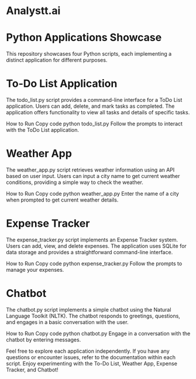 # Analystt.ai
# Python Applications Showcase
This repository showcases four Python scripts, each implementing a distinct application for different purposes.

# To-Do List Application
The todo_list.py script provides a command-line interface for a ToDo List application. Users can add, delete, and mark tasks as completed. The application offers functionality to view all tasks and details of specific tasks.

How to Run
Copy code
python todo_list.py
Follow the prompts to interact with the ToDo List application.

# Weather App
The weather_app.py script retrieves weather information using an API based on user input. Users can input a city name to get current weather conditions, providing a simple way to check the weather.

How to Run
Copy code
python weather_app.py
Enter the name of a city when prompted to get current weather details.

# Expense Tracker
The expense_tracker.py script implements an Expense Tracker system. Users can add, view, and delete expenses. The application uses SQLite for data storage and provides a straightforward command-line interface.

How to Run
Copy code
python expense_tracker.py
Follow the prompts to manage your expenses.

# Chatbot
The chatbot.py script implements a simple chatbot using the Natural Language Toolkit (NLTK). The chatbot responds to greetings, questions, and engages in a basic conversation with the user.

How to Run
Copy code
python chatbot.py
Engage in a conversation with the chatbot by entering messages.

Feel free to explore each application independently. If you have any questions or encounter issues, refer to the documentation within each script. Enjoy experimenting with the To-Do List, Weather App, Expense Tracker, and Chatbot!

